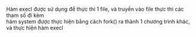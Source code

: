Hàm execl được sử dụng để thực thi 1 file, và truyền vào file thực thi các tham số đi kèm </br>
hàm system được thực hiện bằng cách fork() ra thành 1 chương trình khác, và thực hiện hàm execl
